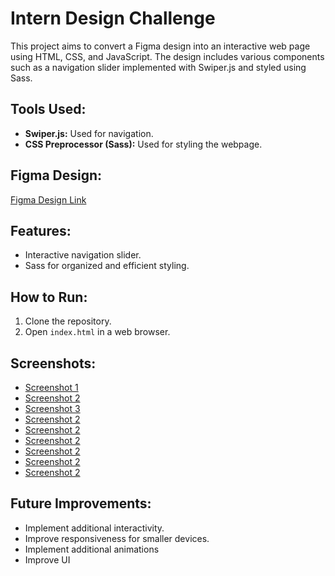 # Intern Design Challenge

This project aims to convert a Figma design into an interactive web page using HTML, CSS, and JavaScript. The design includes various components such as a navigation slider implemented with Swiper.js and styled using Sass.

## Tools Used:
- **Swiper.js:** Used for navigation.
- **CSS Preprocessor (Sass):** Used for styling the webpage.

## Figma Design:
[Figma Design Link](https://www.figma.com/design/KdMCkobmwma5vmWQGVAs6I/Intern-Design-Challenge?node-id=0-41&t=BRkgLVHN1NDCdQB8-0)

## Features:
- Interactive navigation slider.
- Sass for organized and efficient styling.

## How to Run:
1. Clone the repository.
2. Open `index.html` in a web browser.

## Screenshots:
- [Screenshot 1](./src/assets/ss/Screenshot%20from%202024-05-15%2022-59-03.png)
- [Screenshot 2](./src/assets/ss/Screenshot%20from%202024-05-15%2022-59-12.png)
- [Screenshot 3](./src/assets/ss/Screenshot%20from%202024-05-15%2022-59-15.png)
- [Screenshot 2](./src/assets/ss/Screenshot%20from%202024-05-15%2022-59-17.png)
- [Screenshot 2](./src/assets/ss/Screenshot%20from%202024-05-15%2022-59-21.png)
- [Screenshot 2](./src/assets/ss/Screenshot%20from%202024-05-15%2022-59-23.png)
- [Screenshot 2](./src/assets/ss/Screenshot%20from%202024-05-15%2022-59-27.png)
- [Screenshot 2](./src/assets/ss/Screenshot%20from%202024-05-15%2022-59-30.png)
- [Screenshot 2](./src/assets/ss/Screenshot%20from%202024-05-15%2022-59-31.png)




## Future Improvements:
- Implement additional interactivity.
- Improve responsiveness for smaller devices.
- Implement additional animations
- Improve UI

